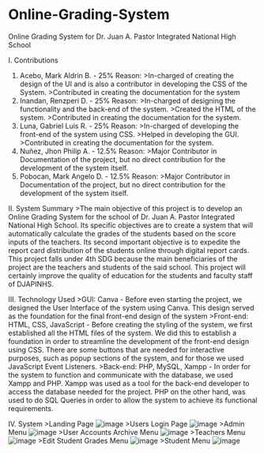 # Online-Grading-System
Online Grading System for Dr. Juan A. Pastor Integrated National High School

I. Contributions
  1. Acebo, Mark Aldrin B. - 25%
      Reason:
          >In-charged of creating the design of the UI and is also a contributor in developing the CSS of the System.
          >Contributed in creating the documentation for the system
  2. Inandan, Renzperi D. - 25%
      Reason:
          >In-charged of designing the functionality and the back-end of the system.
          >Created the HTML of the system.
          >Contributed in creating the documentation for the system.
  3. Luna, Gabriel Luis R. - 25%
      Reason:
          >In-charged of developing the front-end of the system using CSS.
          >Helped in developing the GUI.
          >Contributed in creating the documentation for the system.
  4. Nuñez, Jhon Philip A. - 12.5%
      Reason:
          >Major Contributor in Documentation of the project, but no direct contribution for the development of the system itself.
  5. Pobocan, Mark Angelo D. - 12.5%
      Reason:
          >Major Contributor in Documentation of the project, but no direct contribution for the development of the system itself.

II. System Summary
      >The main objective of this project is to develop an Online Grading System for the school of Dr. Juan A. Pastor Integrated     National High School. Its specific objectives are to create a system that will automatically calculate the grades of the students   based on the score inputs of the teachers. Its second important objective is to expedite the report card distribution of the        students online through digital report cards. This project falls under 4th SDG because the main beneficiaries of the project are    the teachers and students of the said school. This project will certainly improve the quality of education for the students and     faculty staff of DJAPINHS.

III. Technology Used
    >GUI:  Canva
      -	Before even starting the project, we designed the User Interface of the system using Canva. This design served as the               foundation for the final front-end design of the system
    >Front-end: HTML, CSS, JavaScript
      -	Before creating the styling of the system, we first established all the HTML files of the system. We did this to establish          a foundation in order to streamline the development of the front-end design using CSS. There are some buttons that are              needed for interactive purposes, such as popup sections of the system, and for those we used JavaScript Event Listeners.
    >Back-end: PHP, MySQL, Xampp
      -	In order for the system to function and communicate with the database, we used Xampp and PHP. Xampp was used as a tool for          the back-end developer to access the database needed for the project. PHP on the other hand, was used to do SQL Queries in          order to allow the system to achieve its functional requirements.

IV. System 
    >Landing Page
    ![image](https://github.com/Renzperi/Online-Grading-System/assets/148361196/325d405e-f850-4dcd-835b-bbed31836ec1)
    >Users Login Page
    ![image](https://github.com/Renzperi/Online-Grading-System/assets/148361196/4e4920ab-5485-40b5-ae1a-02a16ea6ffbf)
    >Admin Menu
    ![image](https://github.com/Renzperi/Online-Grading-System/assets/148361196/dd20f849-9def-4f57-9426-ee6d219ec385)
    >User Accounts Archive Menu
    ![image](https://github.com/Renzperi/Online-Grading-System/assets/148361196/4a2ea6c5-67fe-4506-bc0f-cedc74643605)
    >Teachers Menu
    ![image](https://github.com/Renzperi/Online-Grading-System/assets/148361196/07ea59b5-ef29-4ded-b203-dac7e1e83bb2)
    >Edit Student Grades Menu
    ![image](https://github.com/Renzperi/Online-Grading-System/assets/148361196/91658d04-ff29-4f1d-8e33-e53f8cea7fac)
    >Student Menu
    ![image](https://github.com/Renzperi/Online-Grading-System/assets/148361196/b8f9f0c6-d863-4519-9edc-954f3e4802f7)







